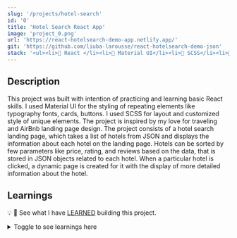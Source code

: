 ```yaml
---
slug: '/projects/hotel-search'
id: '0'
title: 'Hotel Search React App'
image: 'project_0.png'
url: 'https://react-hotelsearch-demo-app.netlify.app/'
git: 'https://github.com/liuba-larousse/react-hotelsearch-demo-json'
stack: '<ul><li>🧱 React </li><li>🎨 Material UI</li><li>🎨 SCSS</li><li>🚀 Netlify</li></ul>'
---
```


<!-- ## Stack

🧱 React 🎨 Material UI 🎨 SCSS 🚀 Netlify

## Features

✅ React Context

✅ React Hooks

⭐ useState

⭐ useEffect

⭐ Custom GetData Hook

✅ React Router

⭐ useParams

⭐ useHistory

⭐ Dynamic Routes

✅ Responsive

⭐ @media query

✅ Date picker

✅ Material UI

⭐ ThemeProvider and Theme customization

⭐ Typography, Cards, Buttons, Links

⭐ Icons -->

## Description

This project was built with intention of practicing and learning basic React skills. I used Material UI for the styling of repeating elements like typography fonts, cards, buttons. I used SCSS for layout and customized style of unique elements.
The project is inspired by my love for traveling and AirBnb landing page design. The project consists of a hotel search landing page, which takes a list of hotels from JSON and displays the information about each hotel on the landing page.
Hotels can be sorted by few parameters like price, rating, and reviews based on the data, that is stored in JSON objects related to each hotel. When a particular hotel is clicked, a dynamic page is created for it with the display of more detailed information about the hotel.

## Learnings

💡 📖 See what I have [LEARNED](https://github.com/liuba-larousse/react-hotelsearch-demo-json/blob/dynamic-pages/LEARNINGS.md) building this project.

<details><summary>Toggle to see learnings here</summary>

Here are some things I learned while building this website:

<br>

🌴 Topic

🥥 Tip to remember

🌿 Better code practice

📖 Reading resourses

<br>

### React

-   🌴 REACT ROUTER
    -   🥥 `history.push("./yourpage")` used inside of button as link to another page
    -   🥥 Place dynamic route before other routes. If placed under other routes dynamic route does not work.

```
   <Route path="/page/:pageId">
      <DynamicPage />
           </Route>
   <Route path="/">
            <Home/>
           </Route>
```

-   🥥 To create a dynamic route for each page use following steps

    -   Pass unique value inside the Link to dynamic page
        ` <Link to={ "page/" + page.id }`
    -   Wrap `<Page/>` component in the `<Route path="/page/:pageId">`
    -   Use `useParams()` to get params `const params = useParams()`
    -   Map thhrough the array of objects and find object that matched with pageId passed value in route params
    -   Dont forget ❗ to `parseInt(params.pageId)` as params.pageId will be returned as a string

        ```
        const selectedPage = pages.find((page) => {
        return page.id === parseInt(params.pageId);
        });
        ```

    -   📖 More on creating dynamic routes [here](https://dev.to/dsckiitdev/dynamic-pages-using-react-router-2pm)

 <br>

-   🌴 CONTEXT

    -   🥥 Wrap context provider around parent element, inside which children elements will be rendered. In this case inside `index.js` `<DataProvider><App /></DataProvider>`

    -   🥥🌿 Create Custom Hook within the context.

        ```
        function useData() {
        if (context === undefined) {
        throw new Error("useData must be used within a DataProvider");
        }
        return useContext(DataContext);
        }
        ```

        If there is no value, then we throw a helpful error message indicating that the hook is not being called within a function component that is rendered. 📖Read more [here](https://kentcdodds.com/blog/how-to-use-react-context-effectively)

<br>

-   🌴 FETCHING DATA

    -   🥥 Use `async` function when fetching data from API or JSON within `context.js`.
    -   📖 Read about fetching Hooks [here](https://www.robinwieruch.de/react-hooks-fetch-data).
    -   📖 Read about rendering data from JSN [here](https://www.pluralsight.com/guides/fetch-data-from-a-json-file-in-a-react-app) and [here](https://www.pluralsight.com/guides/fetch-data-from-a-json-file-in-a-react-app)
    -   🥥 Use `try/catch` syntax to fetch the data.
    -   📖 See try/catch use example [here](https://www.w3schools.com/java/java_try_catch.asp)

<br>

-   🥥 JSON file has to be placed in `public/` folder

-   🥥 OG meta tags are placed in the head of index.html file in `public/` folder

    ```
    <meta property="og:image" content="..." />
    <meta property="og:description" content="..." />
    <meta property="og:url" content="..." />
    ```

-   🥥 To remove Link native styling use ` <Link style={{ textDecoration: "none" }} >`

-   🥥 Use `array.sort()` function to sort array of objects by values provided.

    -   use -1 : 1 to sort values in descending order
    -   use 1 : -1 to sort values in ascending order

        ```
        function sortByReviews() {
        const sortedHotels = [...hotels].sort((a, b) =>
        a.guestReviews.total > b.guestReviews.total ? -1 : 1
        );
        return (
        sortedHotels
         );
         }
        ```

    -   📖 More about sorting arrays by property values [here](https://flaviocopes.com/how-to-sort-array-of-objects-by-property-javascript/)

     <br>

### Material UI

-   🥥🌿 In `<Typography/>` element always specify

    -   Variant applies the theme typography styles
    -   Component used for the root node

-   🥥🌿 In `<InputBase/>` element arial-label can be specified as input pros `inputProps={{ "aria-label": "search airbnb" }}`

-   🥥🌿 In `<Icon>` element use`aria-label` native prop

-   🥥 `<Avatar/>` element easy to use to create user Avatars

-   🥥 To CHANGE THEME colors

    -   Wrap parent element in `<ThemeProvider theme={theme}/>`
    -   Override new colors in theme inside the palette object

    ```
    const theme = createMuiTheme({
    palette: {
    primary: {
    main: "#f44336",
    contrastText: "#fff"
    },
    secondary: {
    main: "#ffc400",
    contrastText: "#000000"
    }}});
    ```

    <br>

### CSS

-   🥥 Center backround image with css:

    ```
    background: url("https://images.photo.jpg") center center;
    background-size: cover;
    background-repeat: no-repeat;
    ```

-   🥥 Use `object-fit: contain` for image to maintain its aspect ratio while fitting within the element’s content box

-   🥥 Grow/Shrink animation on hover with scss:

    ```
        element: {
        width: 100,
        height: 100,
        transition: transform 0.15s ease-in-out,
        &:hover: {
        transform: scale3d(1.05, 1.05, 1)
        }}
    ```

     <br>

### Netlify

-   🥥 In `package.json` add`"homepage": "./"`
-   🥥 In `netfily,toml` add `[build] publish = "build/"`
-   🥥 In Deploy Settings:
    -   ` Build command:` `CI= npm run build`
    -   ` Publish directory:` `build/`

<br>

### Other

-   🌴 README

    -   🥥 It was my first time trying to write proper clean nice `README.md`. I found it helpful to use some [templates](https://awesomeopensource.com/projects/readme)
    -   🥥 I used 🔗[markdown guide](https://www.markdownguide.org/basic-syntax/) source to learn more about basic Markdown synax.
    -   🥥 [Markdownify](https://markdownify.js.org/) is a Markdowneditor for desktop. It was of a huge help for writing syntax and preview it on desktop before pushing the code.
    -   My `Readme.md` was created based on 🔗[this template](https://github.com/othneildrew/Best-README-Template).
        Thank you @othneildrew for sharing a template.
    -   And here is a huge 🔗[List](https://github.com/matiassingers/awesome-readme) of many open sourse README templates can be used to help create your own awesome readme

     <br>

-   🌴 STORAGE
-   🥥 I use 🔗[Cloudinary](https://cloudinary.com/) for an easy storage of media files online.
